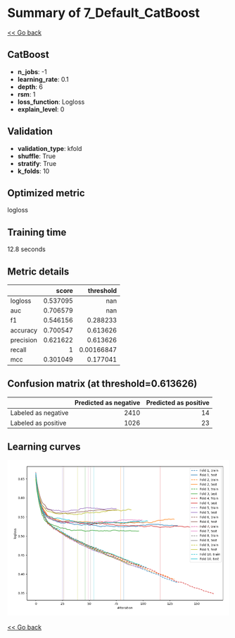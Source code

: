 # Summary of 7_Default_CatBoost

[<< Go back](../README.md)


## CatBoost
- **n_jobs**: -1
- **learning_rate**: 0.1
- **depth**: 6
- **rsm**: 1
- **loss_function**: Logloss
- **explain_level**: 0

## Validation
 - **validation_type**: kfold
 - **shuffle**: True
 - **stratify**: True
 - **k_folds**: 10

## Optimized metric
logloss

## Training time

12.8 seconds

## Metric details
|           |    score |    threshold |
|:----------|---------:|-------------:|
| logloss   | 0.537095 | nan          |
| auc       | 0.706579 | nan          |
| f1        | 0.546156 |   0.288233   |
| accuracy  | 0.700547 |   0.613626   |
| precision | 0.621622 |   0.613626   |
| recall    | 1        |   0.00166847 |
| mcc       | 0.301049 |   0.177041   |


## Confusion matrix (at threshold=0.613626)
|                     |   Predicted as negative |   Predicted as positive |
|:--------------------|------------------------:|------------------------:|
| Labeled as negative |                    2410 |                      14 |
| Labeled as positive |                    1026 |                      23 |

## Learning curves
![Learning curves](learning_curves.png)

[<< Go back](../README.md)
